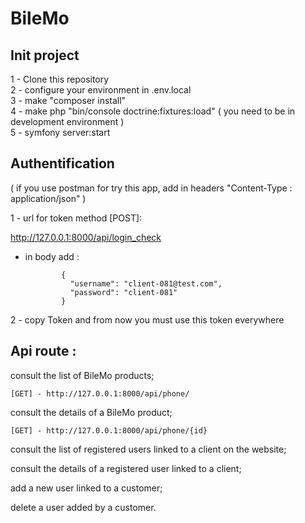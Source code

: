 # BileMo

Init project
--------------------------------------------
1 - Clone this repository <br/>
2 - configure your environment in .env.local  <br/>
3 - make "composer install"  <br/>
4 - make php "bin/console doctrine:fixtures:load" ( you need to be in development environment )   <br/>
5 - symfony server:start  <br/>

Authentification
--------------------------------------------
( if you use postman for try this app, add in headers "Content-Type : application/json" )  <br/>

1 - url for token method [POST]:

   http://127.0.0.1:8000/api/login_check  

  - in body add :
  
                {
                  "username": "client-081@test.com",
                  "password": "client-081" 
                }

2 - copy Token and from now you must use this token everywhere <br/>

Api route :
--------------------------------------------

consult the list of BileMo products;

    [GET] - http://127.0.0.1:8000/api/phone/
  
consult the details of a BileMo product;

    [GET] - http://127.0.0.1:8000/api/phone/{id}
    
consult the list of registered users linked to a client on the website;

consult the details of a registered user linked to a client;

add a new user linked to a customer;

delete a user added by a customer.
